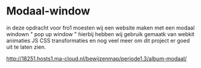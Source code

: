 # Modaal-window

in deze opdracht voor fro1 moesten wij een website maken met een modaal windown " pop up window " hierbij hebben wij gebruik gemaatk van 
webkit animaties JS CSS transformaties en nog veel meer om dit project er goed uit te laten zien.

http://18251.hosts1.ma-cloud.nl/bewijzenmap/periode1.3/album-modaal/
